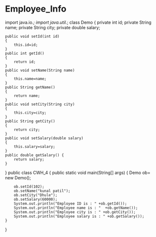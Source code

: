 # Employee_Info
import java.io.*;
import java.util.*;
 class  Demo
{
    private int id;
    private String name;
    private String city;
    private double salary;

    public void setId(int id)
    {
        this.id=id;
    }
    public int getId()
    {
        return id;
    }
    public void setName(String name)
    {
        this.name=name;
    }
    public String getName()
    {
        return name;
    }
    public void setCity(String city)
    {
        this.city=city;
    }
    public String getCity()
    {
        return city;
    }
    public void setSalary(double salary)
    {
        this.salary=salary;
    }
    public double getSalary() {
        return salary;
    }
}
public class CWH_4
{
    public static void main(String[] args)
    {
        Demo ob= new Demo();

        ob.setId(102);
        ob.setName("kunal patil");
        ob.setCity("Dhule");
        ob.setSalary(60000);
        System.out.println("Employee ID is : " +ob.getId());
        System.out.println("Employee name is : "  +ob.getName());
        System.out.println("Employee city is : " +ob.getCity());
        System.out.println("Employee salary is : " +ob.getSalary());
    }

}
